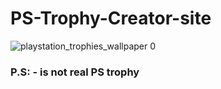 # PS-Trophy-Creator-site

<!-- ## Portfolio: https://vladimirsaenko.github.io/Portfolio-3/sites/site-26/PS-Trophy-Creator-site/index.html -->

![playstation_trophies_wallpaper 0](https://user-images.githubusercontent.com/56477695/168304680-4b3234fa-5f4b-421e-8647-00bcaa2f50ec.jpg)

### P.S: - is not real PS trophy
